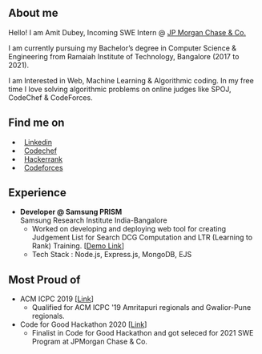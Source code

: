 ##  About me
Hello! I am Amit Dubey, Incoming SWE Intern @ [JP Morgan Chase & Co.](https://www.linkedin.com/company/jpmorganchase/)

I am currently pursuing my Bachelor’s degree in Computer Science & Engineering from Ramaiah Institute of Technology, Bangalore (2017 to 2021).

I am Interested in Web, Machine Learning & Algorithmic coding. In my free time I love solving algorithmic problems on online judges like SPOJ, CodeChef & CodeForces.

##  Find me on

* &nbsp; [Linkedin](https://www.linkedin.com/in/amitdu6ey/)
* &nbsp; [Codechef](https://www.codechef.com/users/amitdu6ey)
* &nbsp; [Hackerrank](https://www.hackerrank.com/amitdu6ey)
* &nbsp; [Codeforces](https://codeforces.com/profile/amitdu6ey)

##  Experience

* **Developer @ Samsung PRISM** <br />Samsung Research Institute India-Bangalore 
  * Worked on developing and deploying web tool for creating Judgement List for Search DCG Computation and LTR (Learning to Rank) Training. [[Demo Link](http://prism-ndgc.herokuapp.com/)]
  * Tech Stack : Node.js, Express.js, MongoDB, EJS
   
##  Most Proud of
 * ACM ICPC 2019 [[Link](https://www.codechef.com/public/rankings/ICPCIN19)]
    * Qualified for ACM ICPC '19 Amritapuri regionals and Gwalior-Pune regionals.
 * Code for Good Hackathon 2020 [[Link]()]
    * Finalist in Code for Good Hackathon and got seleced for 2021 SWE Program at JPMorgan Chase & Co.
